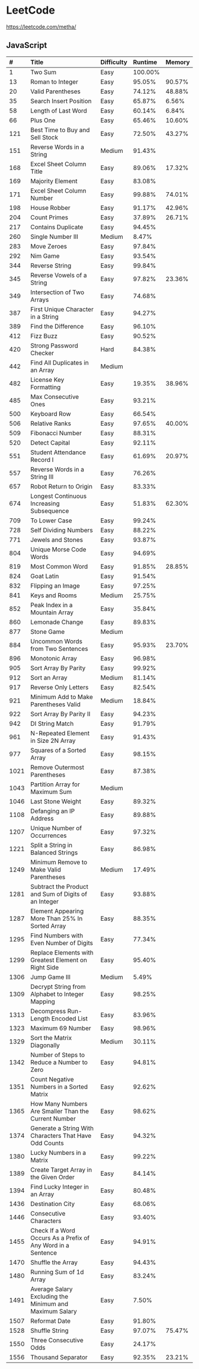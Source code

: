 # LeetCode

https://leetcode.com/metha/

## JavaScript

| #    | Title                                                        | Difficulty | Runtime | Memory  |
| :--- | :----------------------------------------------------------- | :--------- | :------ | :------ |
| 1    | Two Sum                                                      | Easy       | 100.00% |         |
| 13   | Roman to Integer                                             | Easy       |  95.05% |  90.57% |
| 20   | Valid Parentheses                                            | Easy       |  74.12% |  48.88% |
| 35   | Search Insert Position                                       | Easy       |  65.87% |   6.56% |
| 58   | Length of Last Word                                          | Easy       |  60.14% |   6.84% |
| 66   | Plus One                                                     | Easy       |  65.46% |  10.60% |
| 121  | Best Time to Buy and Sell Stock                              | Easy       |  72.50% |  43.27% |
| 151  | Reverse Words in a String                                    | Medium     |  91.43% |         |
| 168  | Excel Sheet Column Title                                     | Easy       |  89.06% |  17.32% |
| 169  | Majority Element                                             | Easy       |  83.08% |         |
| 171  | Excel Sheet Column Number                                    | Easy       |  99.88% |  74.01% |
| 198  | House Robber                                                 | Easy       |  91.17% |  42.96% |
| 204  | Count Primes                                                 | Easy       |  37.89% |  26.71% |
| 217  | Contains Duplicate                                           | Easy       |  94.45% |         |
| 260  | Single Number III                                            | Medium     |   8.47% |         |
| 283  | Move Zeroes                                                  | Easy       |  97.84% |         |
| 292  | Nim Game                                                     | Easy       |  93.54% |         |
| 344  | Reverse String                                               | Easy       |  99.84% |         |
| 345  | Reverse Vowels of a String                                   | Easy       |  97.82% |  23.36% |
| 349  | Intersection of Two Arrays                                   | Easy       |  74.68% |         |
| 387  | First Unique Character in a String                           | Easy       |  94.27% |         |
| 389  | Find the Difference                                          | Easy       |  96.10% |         |
| 412  | Fizz Buzz                                                    | Easy       |  90.52% |         |
| 420  | Strong Password Checker                                      | Hard       |  84.38% |         |
| 442  | Find All Duplicates in an Array                              | Medium     |         |         |
| 482  | License Key Formatting                                       | Easy       |  19.35% |  38.96% |
| 485  | Max Consecutive Ones                                         | Easy       |  93.21% |         |
| 500  | Keyboard Row                                                 | Easy       |  66.54% |         |
| 506  | Relative Ranks                                               | Easy       |  97.65% |  40.00% |
| 509  | Fibonacci Number                                             | Easy       |  88.31% |         |
| 520  | Detect Capital                                               | Easy       |  92.11% |         |
| 551  | Student Attendance Record I                                  | Easy       |  61.69% |  20.97% |
| 557  | Reverse Words in a String III                                | Easy       |  76.26% |         |
| 657  | Robot Return to Origin                                       | Easy       |  83.33% |         |
| 674  | Longest Continuous Increasing Subsequence                    | Easy       |  51.83% |  62.30% |
| 709  | To Lower Case                                                | Easy       |  99.24% |         |
| 728  | Self Dividing Numbers                                        | Easy       |  88.22% |         |
| 771  | Jewels and Stones                                            | Easy       |  93.87% |         |
| 804  | Unique Morse Code Words                                      | Easy       |  94.69% |         |
| 819  | Most Common Word                                             | Easy       |  91.85% |  28.85% |
| 824  | Goat Latin                                                   | Easy       |  91.54% |         |
| 832  | Flipping an Image                                            | Easy       |  97.25% |         |
| 841  | Keys and Rooms                                               | Medium     |  25.75% |         |
| 852  | Peak Index in a Mountain Array                               | Easy       |  35.84% |         |
| 860  | Lemonade Change                                              | Easy       |  89.83% |         |
| 877  | Stone Game                                                   | Medium     |         |         |
| 884  | Uncommon Words from Two Sentences                            | Easy       |  95.93% |  23.70% |
| 896  | Monotonic Array                                              | Easy       |  96.98% |         |
| 905  | Sort Array By Parity                                         | Easy       |  99.92% |         |
| 912  | Sort an Array                                                | Medium     |  81.14% |         |
| 917  | Reverse Only Letters                                         | Easy       |  82.54% |         |
| 921  | Minimum Add to Make Parentheses Valid                        | Medium     |  18.84% |         |
| 922  | Sort Array By Parity II                                      | Easy       |  94.23% |         |
| 942  | DI String Match                                              | Easy       |  91.79% |         |
| 961  | N-Repeated Element in Size 2N Array                          | Easy       |  91.43% |         |
| 977  | Squares of a Sorted Array                                    | Easy       |  98.15% |         |
| 1021 | Remove Outermost Parentheses                                 | Easy       |  87.38% |         |
| 1043 | Partition Array for Maximum Sum                              | Medium     |         |         |
| 1046 | Last Stone Weight                                            | Easy       |  89.32% |         |
| 1108 | Defanging an IP Address                                      | Easy       |  89.88% |         |
| 1207 | Unique Number of Occurrences                                 | Easy       |  97.32% |         |
| 1221 | Split a String in Balanced Strings                           | Easy       |  86.98% |         |
| 1249 | Minimum Remove to Make Valid Parentheses                     | Medium     |  17.49% |         |
| 1281 | Subtract the Product and Sum of Digits of an Integer         | Easy       |  93.88% |         |
| 1287 | Element Appearing More Than 25% In Sorted Array              | Easy       |  88.35% |         |
| 1295 | Find Numbers with Even Number of Digits                      | Easy       |  77.34% |         |
| 1299 | Replace Elements with Greatest Element on Right Side         | Easy       |  95.40% |         |
| 1306 | Jump Game III                                                | Medium     |   5.49% |         |
| 1309 | Decrypt String from Alphabet to Integer Mapping              | Easy       |  98.25% |         |
| 1313 | Decompress Run-Length Encoded List                           | Easy       |  83.96% |         |
| 1323 | Maximum 69 Number                                            | Easy       |  98.96% |         |
| 1329 | Sort the Matrix Diagonally                                   | Medium     |  30.11% |         |
| 1342 | Number of Steps to Reduce a Number to Zero                   | Easy       |  94.81% |         |
| 1351 | Count Negative Numbers in a Sorted Matrix                    | Easy       |  92.62% |         |
| 1365 | How Many Numbers Are Smaller Than the Current Number         | Easy       |  98.62% |         |
| 1374 | Generate a String With Characters That Have Odd Counts       | Easy       |  94.32% |         |
| 1380 | Lucky Numbers in a Matrix                                    | Easy       |  99.22% |         |
| 1389 | Create Target Array in the Given Order                       | Easy       |  84.14% |         |
| 1394 | Find Lucky Integer in an Array                               | Easy       |  80.48% |         |
| 1436 | Destination City                                             | Easy       |  68.06% |         |
| 1446 | Consecutive Characters                                       | Easy       |  93.40% |         |
| 1455 | Check If a Word Occurs As a Prefix of Any Word in a Sentence | Easy       |  94.91% |         |
| 1470 | Shuffle the Array                                            | Easy       |  94.43% |         |
| 1480 | Running Sum of 1d Array                                      | Easy       |  83.24% |         |
| 1491 | Average Salary Excluding the Minimum and Maximum Salary      | Easy       |   7.50% |         |
| 1507 | Reformat Date                                                | Easy       |  91.80% |         |
| 1528 | Shuffle String                                               | Easy       |  97.07% |  75.47% |
| 1550 | Three Consecutive Odds                                       | Easy       |  24.17% |         |
| 1556 | Thousand Separator                                           | Easy       |  92.35% |  23.21% |
